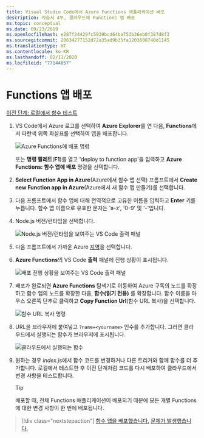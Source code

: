 ```yaml
---
title: Visual Studio Code에서 Azure Functions 애플리케이션 배포
description: 자습서 4부, 클라우드에 Functions 앱 배포
ms.topic: conceptual
ms.date: 09/23/2019
ms.openlocfilehash: e287f24429fc5939bcd64ba753b36eb0f387d8f3
ms.sourcegitcommit: 20634277152d72a35ad9b35fa1203608740d1145
ms.translationtype: HT
ms.contentlocale: ko-KR
ms.lasthandoff: 02/11/2020
ms.locfileid: "77144057"
---
```

# <a name="deploy-the-functions-app"></a>Functions 앱 배포

[이전 단계: 로컬에서 함수 테스트](tutorial-vscode-serverless-node-03.md)

1. VS Code에서 Azure 로고를 선택하여 **Azure Explorer**를 연 다음, **Functions**에서 파란색 위쪽 화살표를 선택하여 앱을 배포합니다.

    ![Azure Functions에 배포 명령](media/functions-extension/deploy-app.png)

    또는 **명령 팔레트**(**F1**)를 열고 'deploy to function app'을 입력하고 **Azure Functions: 함수 앱에 배포** 명령을 선택합니다.

1. **Select Function App in Azure**(Azure에서 함수 앱 선택) 프롬프트에서 **Create new Function app in Azure**(Azure에서 새 함수 앱 만들기)를 선택합니다.

1. 다음 프롬프트에서 함수 앱에 대해 전역적으로 고유한 이름을 입력하고 **Enter** 키를 누릅니다. 함수 앱 이름으로 유효한 문자는 'a-z', '0-9' 및 '-'입니다.

1. Node.js 버전/런타임을 선택합니다. 

    ![Node.js 버전/런타임을 보여주는 VS Code 출력 패널](media/functions-extension/nodejs-runtime-version.png)

1. 다음 프롬프트에서 가까운 Azure [지역](https://azure.microsoft.com/regions/)을 선택합니다.

1. **Azure Functions**의 VS Code **출력** 패널에 진행 상황이 표시됩니다.

    ![배포 진행 상황을 보여주는 VS Code 출력 패널](media/functions-extension/deploy-progress.png)

1. 배포가 완료되면 **Azure Functions** 탐색기로 이동하여 Azure 구독의 노드를 확장하고 함수 앱의 노드를 확장한 다음, **함수(읽기 전용)** 를 확장합니다. 함수 이름을 마우스 오른쪽 단추로 클릭하고 **Copy Function Url**(함수 URL 복사)을 선택합니다.

    ![함수 URL 복사 명령](media/functions-extension/copy-function-url-command.png)

1. URL을 브라우저에 붙여넣고 `?name=<yourname>` 인수를 추가합니다. 그러면 클라우드에서 실행되는 함수가 브라우저에 표시됩니다.

    ![클라우드에서 실행되는 함수](media/functions-extension/remote-test-browser.png)

1. 원하는 경우 *index.js*에서 함수 코드를 변경하거나 다른 트리거와 함께 함수를 더 추가합니다. 로컬에서 테스트한 후 이전 단계처럼 코드를 다시 배포하여 클라우드에서 변경 사항을 테스트합니다.

    > [!TIP]
    > 배포할 때, 전체 Functions 애플리케이션이 배포되기 때문에 모든 개별 Functions에 대한 변경 사항이 한 번에 배포됩니다.

> [!div class="nextstepaction"]
> [함수 앱을 배포했습니다.](tutorial-vscode-serverless-node-05.md) [문제가 발생했습니다.](https://www.research.net/r/PWZWZ52?tutorial=node-deployment-azurefunctions&step=deploy-app)
